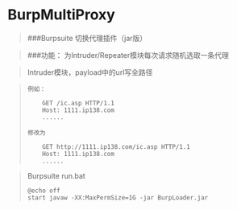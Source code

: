 BurpMultiProxy
=========

> ###Burpsuite 切换代理插件（jar版）

> ###功能：
>     为Intruder/Repeater模块每次请求随机选取一条代理

> Intruder模块，payload中的url写全路径

>     例如：     
> 
>         GET /ic.asp HTTP/1.1
>         Host: 1111.ip138.com
>         ......
>     
>     修改为 
>
>         GET http://1111.ip138.com/ic.asp HTTP/1.1
>         Host: 1111.ip138.com
>         ......

> Burpsuite run.bat
> 
>     @echo off
>     start javaw -XX:MaxPermSize=1G -jar BurpLoader.jar